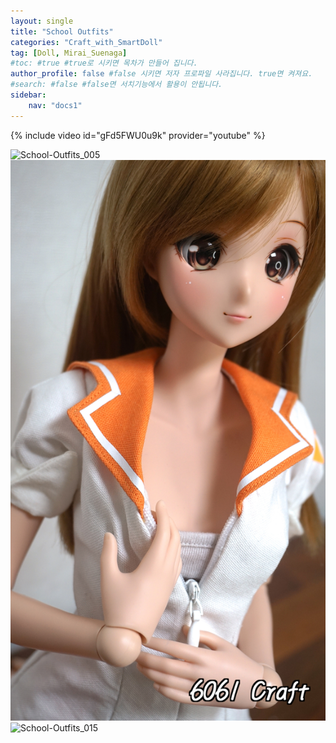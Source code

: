 ```yaml
---
layout: single
title: "School Outfits"
categories: "Craft_with_SmartDoll"
tag: [Doll, Mirai_Suenaga]
#toc: #true #true로 시키면 목차가 만들어 집니다.
author_profile: false #false 시키면 저자 프로파일 사라집니다. true면 켜져요.
#search: #false #false면 서치기능에서 활용이 안됩니다.
sidebar:
    nav: "docs1"
---
```


{% include video id="gFd5FWU0u9k" provider="youtube" %}


<img alt="School-Outfits_005" src="/images/2021-11-16-School-Outfits/School-Outfits_005.jpg">

<img alt="School-Outfits_010" src="/images/2021-11-16-School-Outfits/School-Outfits_010.jpg">

<img alt="School-Outfits_015" src="/images/2021-11-16-School-Outfits/School-Outfits_015.jpg">


